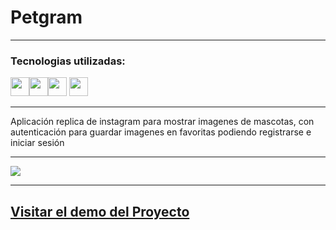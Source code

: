# Petgram

--- 

### Tecnologias utilizadas:

<img src="https://cdn-icons-png.flaticon.com/512/174/174854.png" width='30px' ><img src="https://cdn-icons-png.flaticon.com/512/732/732190.png" width='30px' ><img src="https://cdn-icons-png.flaticon.com/512/5968/5968292.png" width='30px' >
<img src="https://cdn-icons-png.flaticon.com/512/1126/1126012.png" width='30px'>

--- 

Aplicación replica de instagram para mostrar imagenes de mascotas, con autenticación para guardar imagenes en favoritas podiendo registrarse e iniciar sesión

---

![](https://i.imgur.com/rejfegA.png)

---

## [Visitar el demo del Proyecto](https://brycot-petgram.vercel.app/) 
